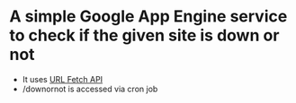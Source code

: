 A simple Google App Engine service to check if the given site is down or not
============================================================================

* It uses [URL Fetch API](http://code.google.com/appengine/docs/python/urlfetch/)
* /downornot is accessed via cron job
